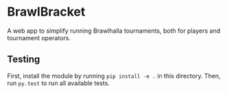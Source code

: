 # BrawlBracket
A web app to simplify running Brawlhalla tournaments, both for players and tournament operators.

## Testing
First, install the module by running `pip install -e .` in this directory.
Then, run `py.test` to run all available tests.
